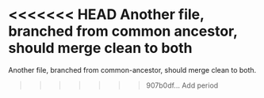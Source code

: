 <<<<<<< HEAD
Another file, branched from common ancestor, should merge clean to both
=======
Another file, branched from common-ancestor, should merge clean to both.
>>>>>>> 907b0df... Add period
